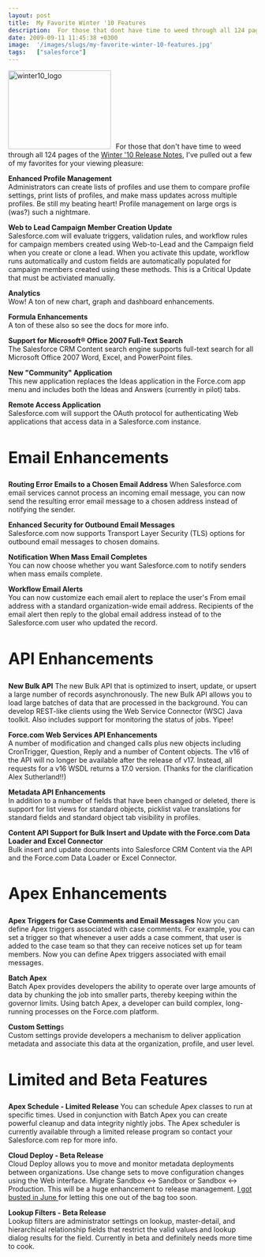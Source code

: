 ```yaml
---
layout: post
title:  My Favorite Winter '10 Features
description:  For those that dont have time to weed through all 124 pages of the Winter 10 Release Notes , Ive pulled out a few of my favorites for your viewing pleasure-  Enhanced Profile Management Administrators can create lists of profiles and use them to compare profile settings, print lists of profiles, and make mass updates across multiple profiles. Be still my beating heart! Profile management on large orgs is (was?) such a nightmare. Web to Lead Campaign Member Creation Update Salesforce.com will ev
date: 2009-09-11 11:45:38 +0300
image:  '/images/slugs/my-favorite-winter-10-features.jpg'
tags:   ["salesforce"]
---
```

<p><a href="http://res.cloudinary.com/blog-jeffdouglas-com/image/upload/v1400399506/winter10_logo_sxbcom.png"><img class="alignleft size-full wp-image-1242" style="padding-right:10px;" title="winter10_logo" src="http://res.cloudinary.com/blog-jeffdouglas-com/image/upload/v1400399506/winter10_logo_sxbcom.png" alt="winter10_logo" width="208" height="159" /></a>For those that don't have time to weed through all 124 pages of the <a href="http://na1.salesforce.com/help/doc/en/salesforce_winter10_release_notes.pdf" target="_blank">Winter '10 Release Notes</a>, I've pulled out a few of my favorites for your viewing pleasure:</p>
<p><strong>Enhanced Profile Management</strong><br>
Administrators can create lists of profiles and use them to compare profile settings, print lists of profiles, and make mass updates across multiple profiles. Be still my beating heart! Profile management on large orgs is (was?) such a nightmare.</p>
<p><strong>Web to Lead Campaign Member Creation Update</strong><br>
Salesforce.com will evaluate triggers, validation rules, and workflow rules for campaign members created using Web-to-Lead and the Campaign field when you create or clone a lead. When you activate this update, workflow runs automatically and custom fields are automatically populated for campaign members created using these methods. This is a Critical Update that must be activiated manually.</p>
<p><strong>Analytics</strong><br>
Wow! A ton of new chart, graph and dashboard enhancements.</p>
<p><strong>Formula Enhancements</strong><br>
A ton of these also so see the docs for more info.</p>
<p><strong>Support for Microsoft® Office 2007 Full-Text Search</strong><br>
The Salesforce CRM Content search engine supports full-text search for all Microsoft Office 2007 Word, Excel, and PowerPoint files.</p>
<p><strong>New "Community" Application</strong><br>
This new application replaces the Ideas application in the Force.com app menu and includes both the Ideas and Answers (currently in pilot) tabs.</p>
<p><strong>Remote Access Application</strong><br>
Salesforce.com will support the OAuth protocol for authenticating Web applications that access data in a Salesforce.com instance.</p>
<h2 style="font-size:24pt;">Email Enhancements</h2>
<strong>Routing Error Emails to a Chosen Email Address</strong>
When Salesforce.com email services cannot process an incoming email message, you can now send the resulting error email message to a chosen address instead of notifying the sender.
<p><strong>Enhanced Security for Outbound Email Messages</strong><br>
Salesforce.com now supports Transport Layer Security (TLS) options for outbound email messages to chosen domains.</p>
<p><strong>Notification When Mass Email Completes</strong><br>
You can now choose whether you want Salesforce.com to notify senders when mass emails complete.</p>
<p><strong>Workflow Email Alerts</strong><br>
You can now customize each email alert to replace the user's From email address with a standard organization-wide email address. Recipients of the email alert then reply to the global email address instead of to the Salesforce.com user who updated the record.</p>
<h2 style="font-size:24pt;">API Enhancements</h2>
<strong>New Bulk API</strong>
The new Bulk API that is optimized to insert, update, or upsert a large number of records asynchronously. The new Bulk API allows you to load large batches of data that are processed in the background. You can develop REST-like clients using the Web Service Connector (WSC) Java toolkit. Also includes support for monitoring the status of jobs. Yipee!
<p><strong>Force.com Web Services API Enhancements</strong><br>
A number of modification and changed calls plus new objects including CronTrigger, Question, Reply and a number of Content objects. The v16 of the API will no longer be available after the release of v17. Instead, all requests for a v16 WSDL returns a 17.0 version. (Thanks for the clarification Alex Sutherland!!)</p>
<p><strong>Metadata API Enhancements</strong><br>
In addition to a number of fields that have been changed or deleted, there is support for list views for standard objects, picklist value translations for standard fields and standard object tab visibility in profiles.</p>
<p><strong>Content API Support for Bulk Insert and Update with the Force.com Data Loader and Excel Connector</strong><br>
Bulk insert and update documents into Salesforce CRM Content via the API and the Force.com Data Loader or Excel Connector.</p>
<h2 style="font-size:24pt;">Apex Enhancements</h2>
<strong>Apex Triggers for Case Comments and Email Messages</strong>
Now you can define Apex triggers associated with case comments. For example, you can set a trigger so that whenever a user adds a case comment, that user is added to the case team so that they can receive notices set up for team members. Now you can define Apex triggers associated with email messages.
<p><strong>Batch Apex</strong><br>
Batch Apex provides developers the ability to operate over large amounts of data by chunking the job into smaller parts, thereby keeping within the governor limits. Using batch Apex, a developer can build complex, long-running processes on the Force.com platform.</p>
<p><strong>Custom Setting</strong>s<br>
Custom settings provide developers a mechanism to deliver application metadata and associate this data at the organization, profile, and user level.</p>
<h2 style="font-size:24pt;">Limited and Beta Features</h2>
<strong>Apex Schedule - Limited Release</strong>
You can schedule Apex classes to run at specific times. Used in conjunction with Batch Apex you can create powerful cleanup and data integrity nightly jobs. The Apex scheduler is currently available through a limited release program so contact your Salesforce.com rep for more info.
<p><strong>Cloud Deploy - Beta Release</strong><br>
Cloud Deploy allows you to move and monitor metadata deployments between organizations. Use change sets to move configuration changes using the Web interface. Migrate Sandbox <-> Sandbox or Sandbox <-> Production. This will be a huge enhancement to release management. <a href="/2009/06/29/two-new-pilot-programs-for-winter-09/" target="_blank">I got busted in June </a>for letting this one out of the bag too soon.</p>
<p><strong>Lookup Filters - Beta Release</strong><br>
Lookup filters are administrator settings on lookup, master-detail, and hierarchical relationship fields that restrict the valid values and lookup dialog results for the field. Currently in beta and definitely needs more time to cook.</p>

